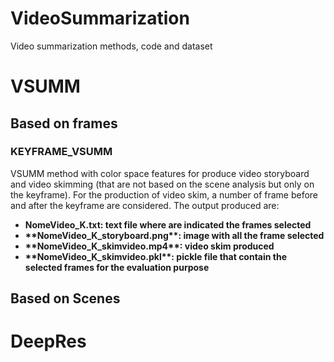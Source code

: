 # VideoSummarization
Video summarization methods, code and dataset

<h1>VSUMM</h1>
<h2>Based on frames</h2>

<h3>KEYFRAME_VSUMM</h3>
VSUMM method with color space features for produce video storyboard and video skimming (that are not based on the scene analysis but only on the keyframe). For the production of video skim, a number of frame before and after the keyframe are considered.
The output produced are:
<ul>
  <li><strong>NomeVideo_K.txt</stron>: text file where are indicated the frames selected</li>
  <li>**NomeVideo_K_storyboard.png**: image with all the frame selected</li>
  <li>**NomeVideo_K_skimvideo.mp4**: video skim produced</li>
  <li>**NomeVideo_K_skimvideo.pkl**: pickle file that contain the selected frames for the evaluation purpose</li>
</ul>

<h2>Based on Scenes</h2>



<h1>DeepRes</h1>


